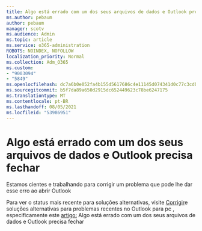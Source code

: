 ```yaml
---
title: Algo está errado com um dos seus arquivos de dados e Outlook precisa fechar
ms.author: pebaum
author: pebaum
manager: scotv
ms.audience: Admin
ms.topic: article
ms.service: o365-administration
ROBOTS: NOINDEX, NOFOLLOW
localization_priority: Normal
ms.collection: Adm_O365
ms.custom:
- "9003094"
- "5849"
ms.openlocfilehash: dc7a6b0e052fa4b155d5617686c4e11145d074341d0c77c3cdbe75fd70692567
ms.sourcegitcommit: b5f7da89a650d2915dc652449623c78be6247175
ms.translationtype: MT
ms.contentlocale: pt-BR
ms.lasthandoff: 08/05/2021
ms.locfileid: "53986951"
---
```

# <a name="something-is-wrong-with-one-of-your-data-files-and-outlook-needs-to-close"></a>Algo está errado com um dos seus arquivos de dados e Outlook precisa fechar

Estamos cientes e trabalhando para corrigir um problema que pode lhe dar esse erro ao abrir Outlook

Para ver o status mais recente para soluções alternativas, visite [Corrigir](https://support.microsoft.com/office/ecf61305-f84f-4e13-bb73-95a214ac1230)e soluções alternativas para problemas recentes no Outlook para pc , especificamente este [artigo:](https://support.microsoft.com/office/a3b59934-2446-4f2a-bd25-58f88188b9b2) Algo está errado com um dos seus arquivos de dados e Outlook precisa fechar
